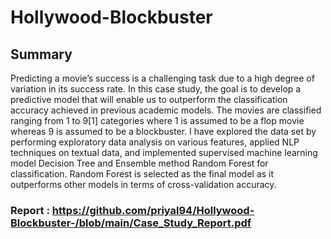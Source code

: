 # Hollywood-Blockbuster

## Summary
Predicting a movie’s success is a challenging task due to a high degree of variation in its success rate. In this case study, the goal is to develop a predictive model that will enable us to outperform the classification accuracy achieved in previous academic models. The movies are classified ranging from 1 to 9[1] categories where 1 is assumed to be a flop movie whereas 9 is assumed to be a blockbuster. I have explored the data set by performing exploratory data analysis on various features, applied NLP techniques on textual data, and implemented supervised machine learning model Decision Tree and Ensemble method Random Forest for classification. Random Forest is selected as the final model as it outperforms other models in terms of cross-validation accuracy.

### Report : https://github.com/priyal94/Hollywood-Blockbuster-/blob/main/Case_Study_Report.pdf
